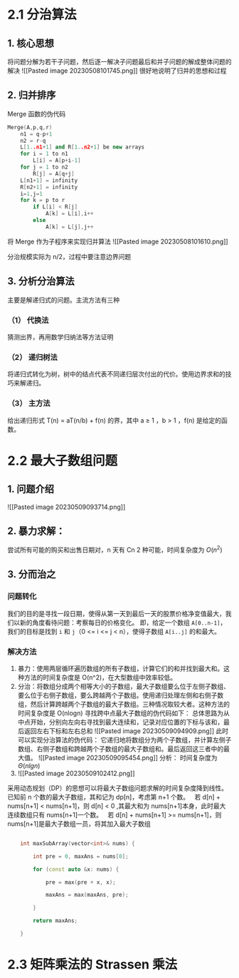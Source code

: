 # 2.1 分治算法
## 1. 核心思想
将问题分解为若干子问题，然后逐一解决子问题最后和并子问题的解成整体问题的解决
![[Pasted image 20230508101745.png]]
很好地说明了归并的思想和过程
## 2. 归并排序
Merge 函数的伪代码
```c++
Merge(A,p,q,r)
	n1 = q-p+1
	n2 = r-q
	L[1..n1+1] and R[1..n2+1] be new arrays
	for i = 1 to n1
		L[i] = A[p+i-1]
	for j = 1 to n2
		R[j] = A[q+j]
	L[n1+1] = infinity
	R[n2+1] = infinity
	i=1,j=1
	for k = p to r
		if L[i] < R[j]
			A[k] = L[i],i++
		else 
			A[k] = L[j],j++
```
将 Merge 作为子程序来实现归并算法
![[Pasted image 20230508101610.png]]

分治规模实际为 n/2，过程中要注意边界问题
## 3. 分析分治算法
主要是解递归式的问题。主流方法有三种
### （1） 代换法
猜测出界，再用数学归纳法等方法证明
### （2） 递归树法
将递归式转化为树，树中的结点代表不同递归层次付出的代价。使用边界求和的技巧来解递归。
### （3） 主方法
给出递归形式 T(n) = aT(n/b) + f(n) 的界，其中 a ≥ 1 ，b > 1 ，f(n) 是给定的函数。
# 2.2 最大子数组问题
## 1. 问题介绍
![[Pasted image 20230509093714.png]]

## 2. 暴力求解：
尝试所有可能的购买和出售日期对，n 天有 Cn 2 种可能，时间复杂度为 $O(n^2)$
## 3. 分而治之
### 问题转化
我们的目的是寻找一段日期，使得从第一天到最后一天的股票价格净变值最大，我们以新的角度看待问题：考察每日的价格变化。
即，给定一个数组 `A[0..n-1]`，我们的目标是找到 `i` 和 `j`（0 <= i <= j < n），使得子数组 `A[i..j]` 的和最大。

### 解决方法
1. 暴力：使用两层循环遍历数组的所有子数组，计算它们的和并找到最大和。这种方法的时间复杂度是 O(n^2)，在大型数组中效率较低。
2. 分治：将数组分成两个相等大小的子数组，最大子数组要么位于左侧子数组、要么位于右侧子数组，要么跨越两个子数组。使用递归处理左侧和右侧子数组，然后计算跨越两个子数组的最大子数组。三种情况取较大者。这种方法的时间复杂度是 O(nlogn)
 寻找跨中点最大子数组的伪代码如下： 
 总体思路为从中点开始，分别向左向右寻找到最大连续和，记录对应位置的下标与该和，最后返回左右下标和左右总和
 ![[Pasted image 20230509094909.png]]
 此时可以实现分治算法的伪代码：
 它递归地将数组分为两个子数组，并计算左侧子数组、右侧子数组和跨越两个子数组的最大子数组和。最后返回这三者中的最大值。
 ![[Pasted image 20230509095454.png]]
 分析：
 时间复杂度为 $\Theta(nlgn)$
 3. ![[Pasted image 20230509102412.png]]

采用动态规划（DP）的思想可以将最大子数组问题求解的时间复杂度降到线性。  
已知前 n 个数的最大子数组，其和记为 dp[n]，考虑第 n+1 个数。  
若 d[n] + nums[n+1] < nums[n+1]，则 d[n] < 0 ,其最大和为 nums[n+1]本身，此时最大连续数组只有 nums[n+1]一个数。  
若 d[n] + nums[n+1] >= nums[n+1]，则 nums[n+1]是最大子数组一员，将其加入最大子数组

``` c++

    int maxSubArray(vector<int>& nums) {

        int pre = 0, maxAns = nums[0];

        for (const auto &x: nums) {

            pre = max(pre + x, x);

            maxAns = max(maxAns, pre);

        }

        return maxAns;

    }

```


# 2.3 矩阵乘法的 Strassen 乘法